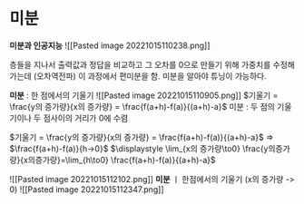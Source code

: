 # 미분
__미분과 인공지능__
![[Pasted image 20221015110238.png]]

층들을 지나서 출력값과 정답을 비교하고 그 오차를 0으로 만들기 위해 가중치를 수정해가는데 (오차역전파) 이 과정에서 편미분을 함. 미분을 알아야 튜닝이 가능하다.

__미분__ : 한 점에서의 기울기
![[Pasted image 20221015110905.png]]
$기울기 = \frac{y의 증가량}{x의 증가량} = \frac{f(a+h)-f(a)}{(a+h)-a}$
미분 : 두 점의 기울기이나 두 점사이의 거리가 0에 수렴

$기울기 = \frac{y의 증가량}{x의 증가량} = \frac{f(a+h)-f(a)}{(a+h)-a}$ => $\frac{f(a+h)-f(a)}{h->0}$
	$\displaystyle \lim_{x의 증가량\to0} \frac{y의증가량}{x의증가량}=\lim_{h\to0} \frac{f(a+h)-f(a)}{(a+h)-a}$

![[Pasted image 20221015112102.png]]
__미분__ ㅣ 한점에서의 기울기 (x의 증가량 -> 0)
![[Pasted image 20221015112347.png]]





